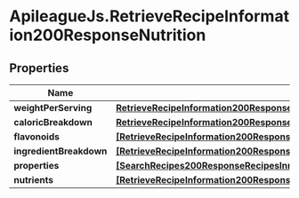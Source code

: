 # ApileagueJs.RetrieveRecipeInformation200ResponseNutrition

## Properties

Name | Type | Description | Notes
------------ | ------------- | ------------- | -------------
**weightPerServing** | [**RetrieveRecipeInformation200ResponseNutritionWeightPerServing**](RetrieveRecipeInformation200ResponseNutritionWeightPerServing.md) |  | [optional] 
**caloricBreakdown** | [**RetrieveRecipeInformation200ResponseNutritionCaloricBreakdown**](RetrieveRecipeInformation200ResponseNutritionCaloricBreakdown.md) |  | [optional] 
**flavonoids** | [**[RetrieveRecipeInformation200ResponseNutritionFlavonoidsInner]**](RetrieveRecipeInformation200ResponseNutritionFlavonoidsInner.md) |  | [optional] 
**ingredientBreakdown** | [**[RetrieveRecipeInformation200ResponseNutritionIngredientBreakdownInner]**](RetrieveRecipeInformation200ResponseNutritionIngredientBreakdownInner.md) |  | [optional] 
**properties** | [**[SearchRecipes200ResponseRecipesInnerNutritionNutrientsInner]**](SearchRecipes200ResponseRecipesInnerNutritionNutrientsInner.md) |  | [optional] 
**nutrients** | [**[RetrieveRecipeInformation200ResponseNutritionIngredientBreakdownInnerNutrientsInner]**](RetrieveRecipeInformation200ResponseNutritionIngredientBreakdownInnerNutrientsInner.md) |  | [optional] 



